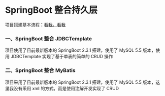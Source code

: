 # SpringBoot 整合持久层  
项目搭建基本流程：[看我，看我](https://www.yuque.com/u300253/learnjava/piot24)

### 一、SpringBoot 整合 JDBCTemplate  
项目使用了目前最新版本的 SpringBoot 2.3.1 搭建，使用了 MySQL 5.5 版本，使用 JDBCTemplate 实现了基于单表的简单的 CRUD 操作

### 二、SpringBoot 整合 MyBatis  
项目采用了目前最新版本的 SpringBoot 2.3.1 搭建，使用了 MySQL 5.5 版本，这里我没有采用 xml 的方式，而是使用注解开发实现了 CRUD  
